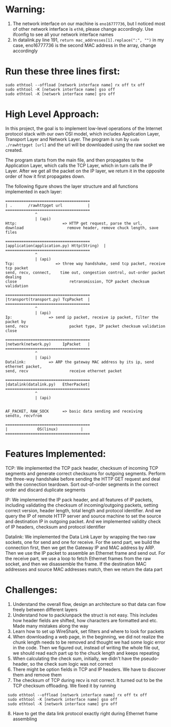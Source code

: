 # Warning:
1. The network interface on our machine is ```eno16777736```, but I noticed most of other network interface is ```eth0```, please change accordingly. Use ifconfig to see all your network interface names
2. In datalink.py line 191,
```return mac_addresses[1].replace(":", "")```
in my case, eno16777736 is the second MAC address in the array, change accordingly

# Run these three lines first:
 ```
 sudo ethtool --offload [network interface name] rx off tx off
 sudo ethtool -K [network interface name] gso off
 sudo ethtool -K [network interface name] gro off
 ```

# High Level Approach:
In this project, the goal is to implement low-level operations of the Internet protocol stack with our own OSI model,
 which includes Application Layer, Transport Layer and Network Layer. The program is run by
```sudo ./rawhttpget [url]```
and the url will be downloaded using the raw socket we created.

The program starts from the main file, and then propagates to the Application Layer, which calls the TCP Layer, which
 in turn calls the IP Layer. After we get all the packet on the IP layer, we return it in the opposite order of how it
 first propagates down.

The following figure shows the layer structure and all functions implemented in each layer:
```
=====================================
| .       /rawhttpget url           |
=====================================
             ^
             | (api)
Http:                    => HTTP get request, parse the url,
download                   remove header, remove chuck length, save files

=====================================
|application(application.py) Http(String)  |
=====================================
             ^
             | (api)
Tcp:    	          => three way handshake, send tcp packet, receive tcp packet
send, recv, connect,    time out, congestion control, out-order packet dealing
close                       retransmission, TCP packet checksum validation

=====================================
|transport(transport.py) TcpPacket  |
=====================================
             ^
             | (api)
Ip:                => send ip packet, receive ip packet, filter the packet by
send, recv                  packet type, IP packet checksum validation
close

=====================================
|network(network.py)     IpPacket   |
=====================================
             ^
             | (api)
Datalink:          => ARP the gateway MAC address by its ip, send ethernet packet,
send, recv                  receive ethernet packet

=====================================
|datalink(datalink.py)   EtherPacket|
=====================================
             ^
             | (api)


AF_PACKET, RAW_SOCK      => basic data sending and receiving
sendto, recvfrom

=====================================
|             OS(linux)	         |
=====================================
```

# Features Implemented:
TCP:
We implemented the TCP pack header, checksum of incoming TCP segments and generate correct checksums for outgoing
 segments. Perform the three-way handshake before sending the HTTP GET request and deal with the connection teardown.
 Sort out-of-order segments in the correct order and discard duplicate segments

IP:
We implemented the IP pack header, and all features of IP packets, including validating the checksum of
 incoming/outgoing packets, setting correct version, header length, total length and protocol identifier. And we query
 the IP of remote HTTP server and source machine to set the source and destination IP in outgoing packet. And we
 implemented validity check of IP headers, checksum and protocol identifier

Datalink:
We implemented the Data Link Layer by wrapping the two raw sockets, one for send and one for receive. For the send part,
 we build the connection first, then we get the Gateway IP and MAC address by ARP. Then we use the IP packet to assemble
 an Ethernet frame and send out. For the receive part, we use a loop to fetch Ethernet frames from the raw socket, and
 then we disassemble the frame. If the destination MAC addresses and source MAC addresses match, then we return the
 data part

# Challenges:
1. Understand the overall flow, design an architecture so that data can flow freely between different layers
2. Understand how to pack/unpack the struct is not easy. This includes how header fields are shifted, how characters
 are formatted and etc. Made many mistakes along the way
3. Learn how to set up WireShark, set filters and where to look for packets
4. When downloading a web page, in the beginning, we did not realize the chunk length needs to be removed and thought
 we had some logic error in the code. Then we figured out, instead of writing the whole file out, we should read each
 part up to the chuck length and keeps repeating
5. When calculating the check sum, initially, we didn't have the pseudo-header, so the check sum logic was not correct
6. There might be option fields in TCP and IP headers. We have to discover them and remove them
7. The checksum of TCP during recv is not correct. It turned out to be the TCP checksum offloading. We fixed it by running
```
 sudo ethtool --offload [network interface name] rx off tx off
 sudo ethtool -K [network interface name] gso off
 sudo ethtool -K [network interface name] gro off
```
8. Have to get the data link protocol exactly right during Ethernet frame assembling
